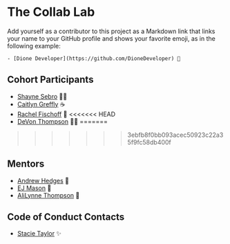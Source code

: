 # The Collab Lab

Add yourself as a contributor to this project as a Markdown link that links your name to your GitHub profile and shows your favorite emoji, as in the following example:

    - [Dione Developer](https://github.com/DioneDeveloper) 💅

## Cohort Participants

- [Shayne Sebro](https://github.com/snsebro) 🙌🏾
- [Caitlyn Greffly](https://github.com/greffly) ☕️
- [Rachel Fischoff](https://github.com/rachel-fischoff) 🔮
<<<<<<< HEAD
- [DeVon Thompson](https://github.com/deethompson) 🙌🏾
=======
>>>>>>> 3ebfb8f0bb093acec50923c22a35f9fc58db400f

## Mentors

- [Andrew Hedges](https://github.com/segdeha) 🦔
- [EJ Mason](https://github.com/mxmason) 🐧
- [AliLynne Thompson](https://github.com/alilynne) 🐹

## Code of Conduct Contacts

- [Stacie Taylor](https://github.com/stacietaylorcima) ✨
